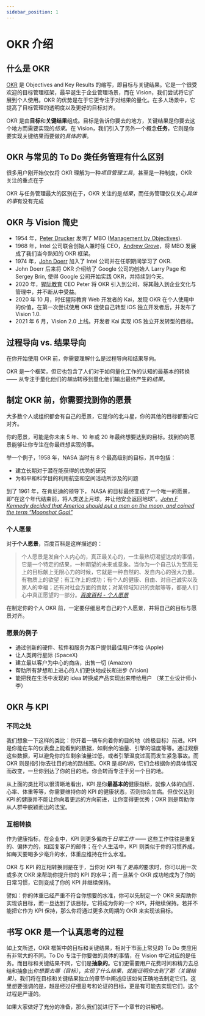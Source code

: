 ```yaml
---
sidebar_position: 1
---
```


# OKR 介绍

## 什么是 OKR

[OKR] 是 Objectives and Key Results 的缩写，即目标与关键结果。它是一个很受欢迎的目标管理框架，最早诞生于企业管理场景，而在 Vision，我们尝试将它扩展到个人使用。OKR 的优势是在于它更专注于对结果的量化。在多人场景中，它提高了目标管理的透明度以及更好的目标对齐。

OKR 是由**目标**和**关键结果**组成。目标是告诉你要去的地方，关键结果是你要去这个地方而需要实现的*结果*。在 Vision，我们引入了另外一个概念**任务**，它则是你要实现关键结果而要做的*具体的事*。

## OKR 与常见的 To Do 类任务管理有什么区别

很多用户刚开始仅仅将 OKR 理解为一种*项目管理工具*，甚至是一种制度，OKR 关注的重点在于

OKR 与任务管理最大的区别在于，OKR 关注的是*结果*，而任务管理仅仅关心*具体的事*有没有完成

## OKR 与 Vision 简史

- 1954 年，[Peter Drucker] 发明了 MBO ([Management by Objectives]).
- 1968 年，Intel 公司联合创始人兼时任 CEO，[Andrew Grove]，将 MBO 发展成了我们当今熟知的 OKR 框架。
- 1974 年，[John Doerr] 加入了 Intel 公司并在任职期间学习了 OKR.
- John Doerr 后来将 OKR 介绍给了 Google 公司的创始人 Larry Page 和 Sergey Brin, 使得 Google 公司开始实践 OKR，并持续到今天。
- 2020 年，[猩际教育] CEO Peter 将 OKR 引入到公司，将其融入到企业文化与管理中，并不断从中受益。
- 2020 年 10 月，时任猩际教育 Web 开发者的 Kai，发现 OKR 在个人使用中的价值，在第一次尝试使用 OKR 促使自己转型 iOS 独立开发者后，并发布了 Vision 1.0.
- 2021 年 6 月，Vision 2.0 上线。开发者 Kai 实现 iOS 独立开发转型的目标。

## 过程导向 vs. 结果导向

在你开始使用 OKR 前，你需要理解什么是过程导向和结果导向。

OKR 是一个框架，但它也包含了人们对于如何量化工作的认知的最基本的转换 —— 从专注于量化他们的*输出*转移到量化他们输出最终产生的*结果*。

## 制定 OKR 前，你需要找到你的愿景

大多数个人或组织都会有自己的愿景，它是你的北斗星，你的其他的目标都要向它对齐。

你的愿景，可能是你未来 5 年、10 年或 20 年最终想要达到的目标。找到你的愿景能够让你专注在你最终想实现的事。

举一个例子，1958 年，NASA 当时有 8 个最高级别的目标，其中包括：

- 建立长期对于潜在能获得的优势的研究
- 为和平和科学目的利用航空和空间活动所涉及的问题

到了 1961 年，在肯尼迪的领导下， NASA 的目标最终变成了一个唯一的愿景，即“在这个年代结束前，将人类送上月球，并让他安全返回地球”。_[John F Kennedy decided that America should put a man on the moon, and coined the term “Moonshot Goal”]_

### 个人愿景

对于**个人愿景**，百度百科是这样描述的：

> 个人愿景是发自个人内心的，真正最关心的，一生最热切渴望达成的事情，它是一个特定的结果，一种期望的未来或意象。当你为一个自己认为至高无上的目标献上无限心力的时候，它就是一种自然的、发自内心的强大力量。有物质上的欲望；有工作上的成功；有个人的健康、自由、对自己诚实以及家人的幸福；还有对社会方面的贡献；对某领域知识的贡献等等，都是人们心中真正愿望的一部分。_[百度百科 - 个人愿景]_

在制定你的个人 OKR 前，一定要仔细思考自己的个人愿景，并将自己的目标与愿景对齐。

### 愿景的例子

- 通过创新的硬件、软件和服务为客户提供最佳用户体验 (Apple)
- 让人类跨行星际 (SpaceX)
- 建立最以客户为中心的商店，出售一切 (Amazon)
- 帮助所有梦想和上进心的人们更快地成长和进步 (Vision)
- 能把我在生活中发现的 idea 转换成产品实现出来带给用户 （某工业设计师小李）

## OKR 与 KPI

### 不同之处

我们想象一下这样的类比：你开着一辆车向着你的目的地（终极目标）前进。KPI 是你能在车的仪表盘上能看到的数据，如剩余的油量、引擎的温度等等。通过观察这些数据，可以避免你的车剩余油量过低，或者引擎温度过高而发生紧急事故。而 OKR 则是指引你去往目的地的路线图。OKR 是*临时的*，它们会根据你的具体情况而改变，一旦你到达了你的目的地，你会转而专注于另一个目的地。

从上面的类比可以很清晰地看出，KPI 是你**最基本的**健康指标，就像人体的血压、心率、体重等等，你需要维持你的 KPI 的健康状态，否则你会生病。但仅仅达到 KPI 的健康并不能让你向着更远的方向前进，让你变得更优秀；OKR 则是帮助你从人群中脱颖而出的法宝。

### 互相转换

作为健康指标，在企业中，KPI 则更多偏向于*日常工作* —— 这些工作往往是重复的、偏体力的，如回复客户的邮件；在个人生活中，KPI 则类似于你的习惯养成，如每天要喝多少毫升的水，体重应维持在什么水准。

OKR 与 KPI 的互相转换则是在于，当你对 KPI 有了*更高的*要求时，你可以用一次或多次 OKR 来帮助你提升你的 KPI 的水平；而一旦某个 OKR 成功地成为了你的日常习惯，它则变成了你的 KPI 并继续保持。

譬如：你的体重已经严重不符合你想要的水准，你可以先制定一个 OKR 来帮助你实现该目标，而一旦达到了该目标，它将成为你的一个 KPI，并继续保持。若并不能把它作为 KPI 保持，那么你将通过更多次周期的 OKR 来实现该目标。

## 书写 OKR 是一个认真思考的过程

如上文所述，OKR 框架中的目标和关键结果，相对于市面上常见的 To Do 类应用有非常大的不同。To Do 专注于你要做的具体的事情，在 Vision 中它对应的是任务。而目标和关键结果不同，它们是**抽象的**。它们更需要用户花费时间和精力去总结和抽象出*你想要去哪（目标）*，_实现了什么结果，就能证明你去到了那（关键结果）_。我们将在目标和关键结果独立的章节中阐述应该如何正确地去制定它们。这里想要强调的是，越是经过仔细思考和论证的目标，更是有可能去实现它们，这个过程是严谨的。

如果大家做好了充分的准备，那么我们就进行下一个章节的讲解吧。

[okr]: https://en.wikipedia.org/wiki/OKR
[john f kennedy decided that america should put a man on the moon, and coined the term “moonshot goal”]: https://www.perdoo.com/blog/moonshot-goal/
[peter drucker]: https://zh.wikipedia.org/wiki/彼得·德鲁克
[management by objectives]: https://en.wikipedia.org/wiki/Management_by_objectives
[john doerr]: https://zh.wikipedia.org/wiki/约翰·杜尔
[andrew grove]: https://zh.wikipedia.org/wiki/安迪·葛洛夫
[猩际教育]: https://www.apeuni.com
[百度百科 - 个人愿景]: https://baike.baidu.com/item/%E4%B8%AA%E4%BA%BA%E6%84%BF%E6%99%AF

